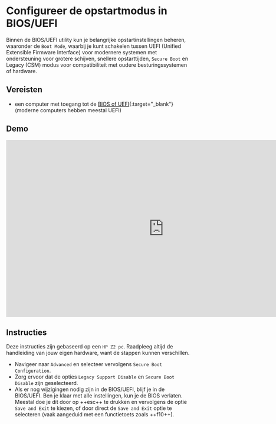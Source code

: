 # Configureer de opstartmodus in BIOS/UEFI

Binnen de BIOS/UEFI utility kun je belangrijke opstartinstellingen beheren, waaronder de `Boot Mode`, waarbij je kunt schakelen tussen UEFI (Unified Extensible Firmware Interface) voor modernere systemen met ondersteuning voor grotere schijven, snellere opstarttijden, `Secure Boot` en Legacy (CSM) modus voor compatibiliteit met oudere besturingssystemen of hardware. 

## Vereisten
- een computer met toegang tot de [BIOS of UEFI](../open-bios-uefi-setup-utility/index.md){:target="_blank"} (moderne computers hebben meestal UEFI)

## Demo
<iframe width="854" height="480" src="https://www.youtube.com/embed/xiRsG7-qaQY?autoplay=0&loop=0&mute=0" title="YouTube video player" frameborder="0" allow="accelerometer; autoplay; clipboard-write; encrypted-media; gyroscope; picture-in-picture; web-share" referrerpolicy="strict-origin-when-cross-origin" allowfullscreen></iframe>

## Instructies
Deze instructies zijn gebaseerd op een `HP Z2 pc`. Raadpleeg altijd de handleiding van jouw eigen hardware, want de stappen kunnen verschillen.

- Navigeer naar `Advanced` en selecteer vervolgens `Secure Boot Configuration`.
- Zorg ervoor dat de opties `Legacy Support Disable` en `Secure Boot Disable` zijn geselecteerd.
- Als er nog wijzigingen nodig zijn in de BIOS/UEFI, blijf je in de BIOS/UEFI. Ben je klaar met alle instellingen, kun je de BIOS verlaten. Meestal doe je dit door op ++esc++ te drukken en vervolgens de optie `Save and Exit` te kiezen, of door direct de `Save and Exit` optie te selecteren (vaak aangeduid met een functietoets zoals ++f10++).